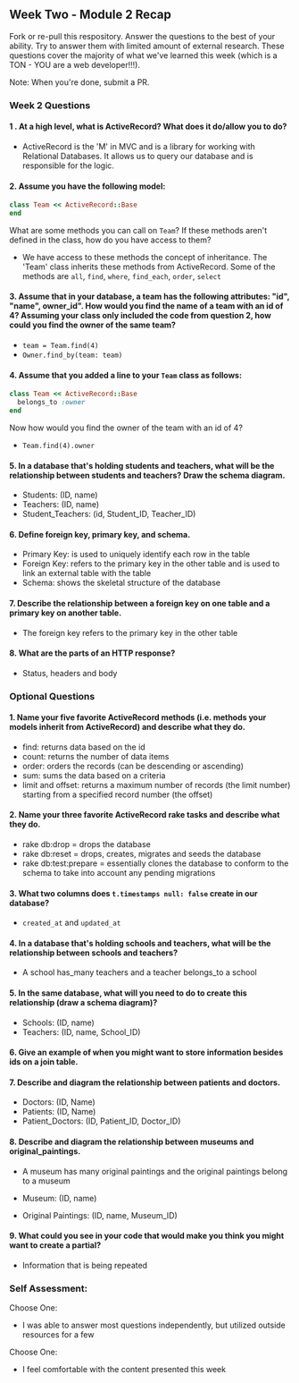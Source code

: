 ## Week Two - Module 2 Recap

Fork or re-pull this respository. Answer the questions to the best of your ability. Try to answer them with limited amount of external research. These questions cover the majority of what we've learned this week (which is a TON - YOU are a web developer!!!).

Note: When you're done, submit a PR.


### Week 2 Questions

#### 1 . At a high level, what is ActiveRecord? What does it do/allow you to do?  

  - ActiveRecord is the 'M' in MVC and is a library for working with Relational Databases. It allows us to query our database and is responsible for the logic.  

#### 2. Assume you have the following model:

```ruby
class Team << ActiveRecord::Base
end
```

What are some methods you can call on `Team`? If these methods aren't defined in the class, how do you have access to them?  

  - We have access to these methods the concept of inheritance. The 'Team' class inherits these methods from ActiveRecord. Some of the methods are `all`, `find`, `where`, `find_each`, `order`, `select`

#### 3. Assume that in your database, a team has the following attributes: "id", "name", owner_id". How would you find the name of a team with an id of 4? Assuming your class only included the code from question 2, how could you find the owner of the same team?  

  - `team = Team.find(4)`  
  - `Owner.find_by(team: team)`

#### 4. Assume that you added a line to your `Team` class as follows:  

```ruby
class Team << ActiveRecord::Base
  belongs_to :owner
end
```

Now how would you find the owner of the team with an id of 4?  

  - `Team.find(4).owner`

#### 5. In a database that's holding students and teachers, what will be the relationship between students and teachers? Draw the schema diagram.  

  - Students: (ID, name)  
  - Teachers: (ID, name)  
  - Student_Teachers: (id, Student_ID, Teacher_ID)  

#### 6. Define foreign key, primary key, and schema.  

  - Primary Key: is used to uniquely identify each row in the table  
  - Foreign Key: refers to the primary key in the other table and is used to link an external table with the table  
  - Schema: shows the skeletal structure of the database  

#### 7. Describe the relationship between a foreign key on one table and a primary key on another table.  

  - The foreign key refers to the primary key in the other table  

#### 8. What are the parts of an HTTP response?  

  - Status, headers and body  

### Optional Questions

#### 1. Name your five favorite ActiveRecord methods (i.e. methods your models inherit from ActiveRecord) and describe what they do.  

  - find: returns data based on the id  
  - count: returns the number of data items
  - order: orders the records (can be descending or ascending)
  - sum: sums the data based on a criteria
  - limit and offset: returns a maximum number of records (the limit number) starting from a specified record number (the offset)  

#### 2. Name your three favorite ActiveRecord rake tasks and describe what they do.  

  - rake db:drop = drops the database  
  - rake db:reset = drops, creates, migrates and seeds the database  
  - rake db:test:prepare = essentially clones the database to conform to the schema to take into account any pending migrations

#### 3. What two columns does `t.timestamps null: false` create in our database?

  - `created_at` and `updated_at`

#### 4. In a database that's holding schools and teachers, what will be the relationship between schools and teachers?  

  - A school has_many teachers and a teacher belongs_to a school  

#### 5. In the same database, what will you need to do to create this relationship (draw a schema diagram)?  

  - Schools: (ID, name)  
  - Teachers: (ID, name, School_ID)  

#### 6. Give an example of when you might want to store information besides ids on a join table.  

#### 7. Describe and diagram the relationship between patients and doctors.  

  - Doctors: (ID, Name)  
  - Patients: (ID, Name)  
  - Patient_Doctors: (ID, Patient_ID, Doctor_ID)  

#### 8. Describe and diagram the relationship between museums and original_paintings.  

  - A museum has many original paintings and the original paintings belong to a museum  

  - Museum: (ID, name)
  - Original Paintings: (ID, name, Museum_ID)  

#### 9. What could you see in your code that would make you think you might want to create a partial?

- Information that is being repeated  

### Self Assessment:
Choose One:
* I was able to answer most questions independently, but utilized outside resources for a few

Choose One:
* I feel comfortable with the content presented this week
